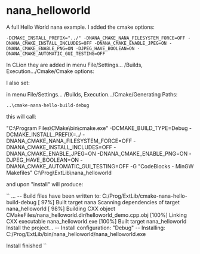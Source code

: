 # nana_helloworld
A full Hello World nana example.
I added the cmake options:

``
-DCMAKE_INSTALL_PREFIX="../"
-DNANA_CMAKE_NANA_FILESYSTEM_FORCE=OFF
-DNANA_CMAKE_INSTALL_INCLUDES=OFF
-DNANA_CMAKE_ENABLE_JPEG=ON
-DNANA_CMAKE_ENABLE_PNG=ON
-DJPEG_HAVE_BOOLEAN=ON
-DNANA_CMAKE_AUTOMATIC_GUI_TESTING=OFF
``

In CLion they are added in menu File/Settings... /Builds, Execution.../Cmake/Cmake options:

I also set:

in menu File/Settings... /Builds, Execution.../Cmake/Generating Paths:

``
..\cmake-nana-hello-build-debug
``

this will call:

"C:\Program Files\CMake\bin\cmake.exe" -DCMAKE_BUILD_TYPE=Debug -DCMAKE_INSTALL_PREFIX=../ -DNANA_CMAKE_NANA_FILESYSTEM_FORCE=OFF -DNANA_CMAKE_INSTALL_INCLUDES=OFF -DNANA_CMAKE_ENABLE_JPEG=ON -DNANA_CMAKE_ENABLE_PNG=ON -DJPEG_HAVE_BOOLEAN=ON -DNANA_CMAKE_AUTOMATIC_GUI_TESTING=OFF -G "CodeBlocks - MinGW Makefiles" C:\Prog\ExtLib\nana_helloworld

and upon "install" will produce:

``
...
-- Build files have been written to: C:/Prog/ExtLib/cmake-nana-hello-build-debug
[ 97%] Built target nana
Scanning dependencies of target nana_helloworld
[ 98%] Building CXX object CMakeFiles/nana_helloworld.dir/helloworld_demo.cpp.obj
[100%] Linking CXX executable nana_helloworld.exe
[100%] Built target nana_helloworld
Install the project...
-- Install configuration: "Debug"
-- Installing: C:/Prog/ExtLib/bin/nana_helloworld/nana_helloworld.exe

Install finished
``